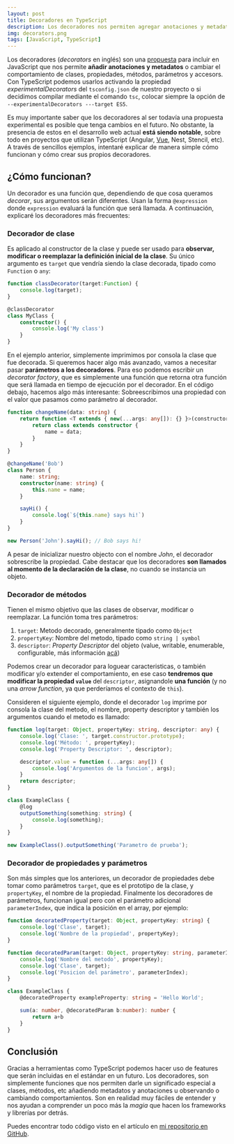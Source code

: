 ```yaml
---
layout: post
title: Decoradores en TypeScript
description: Los decoradores nos permiten agregar anotaciones y metadatos, además de poder observar, modificar o reemplazar el comportamiento de clases, metodos, propiedades y parámetros
img: decorators.png
tags: [JavaScript, TypeScript]
---
```


Los decoradores (*decorators* en inglés) son una [propuesta](https://github.com/tc39/proposal-decorators) para incluir en JavaScript que nos permite **añadir anotaciones y metadatos** o cambiar el comportamiento de clases, propiedades, métodos, parámetros y accesors. Con TypeScript podemos usarlos activando la propiedad *experimentalDecorators* del `tsconfig.json` de nuestro proyecto o si decidimos compilar mediante el comando `tsc`, colocar siempre la opción de `--experimentalDecorators ---target ES5`.

Es muy importante saber que los decoradores al ser todavía una propuesta experimental es posible que tenga cambios en el futuro. No obstante, la presencia de estos en el desarrollo web actual **está siendo notable**, sobre todo en proyectos que utilizan TypeScript (Angular, [Vue](https://vuejs.org/v2/guide/typescript.html), Nest, Stencil, etc). A través de sencillos ejemplos, intentaré explicar de manera simple cómo funcionan y cómo crear sus propios decoradores.

## ¿Cómo funcionan?

Un decorador es una función que, dependiendo de que cosa queramos *decorar*, sus argumentos serán diferentes. Usan la forma `@expression` donde `expression` evaluará la función que será llamada. A continuación, explicaré los decoradores más frecuentes:

### Decorador de clase

Es aplicado al constructor de la clase y puede ser usado para **observar, modificar o reemplazar la definición inicial de la clase**. Su único argumento es `target` que vendría siendo la clase decorada, tipado como `Function` o `any`:

```typescript
function classDecorator(target:Function) {
    console.log(target);
}

@classDecorator
class MyClass {
    constructor() { 
        console.log('My class')
    }
}
```

En el ejemplo anterior, simplemente imprimimos por consola la clase que fue decorada. Si queremos hacer algo más avanzado, vamos a necesitar pasar **parámetros a los decoradores**. Para eso podemos escribir un *decorator factory*, que es simplemente una función que retorna otra función que será llamada en tiempo de ejecución por el decorador. En el código debajo, hacemos algo más interesante: Sobreescribimos una propiedad con el valor que pasamos como parámetro al decorador.

```typescript
function changeName(data: string) {
	return function <T extends { new(...args: any[]): {} }>(constructor: T) {
		return class extends constructor {
			name = data;
		}
	}
}

@changeName('Bob')
class Person {
	name: string;
	constructor(name: string) {
		this.name = name;
	}

	sayHi() {
		console.log(`${this.name} says hi!`)
	}
}

new Person('John').sayHi(); // Bob says hi!
```

A pesar de inicializar nuestro objecto con el nombre *John*, el decorador sobrescribe la propiedad. Cabe destacar que los decoradores **son llamados al momento de la declaración de la clase**, no cuando se instancia un objeto.

### Decorador de métodos

Tienen el mismo objetivo que las clases de observar, modificar o reemplazar. La función toma tres parámetros: 
1. `target`: Metodo decorado, generalmente tipado como `Object`
2. `propertyKey`: Nombre del metodo, tipado como `string | symbol`
3. `descriptor`: *Property Descriptor* del objeto (value, writable, enumerable, configurable, más información [acá](https://developer.mozilla.org/en-US/docs/Web/JavaScript/Reference/Global_Objects/Object/defineProperty))

Podemos crear un decorador para loguear caracteristicas, o también modificar y/o extender el comportamiento, en ese caso **tendremos que modificar la propiedad `value`** del `descriptor`, asignandole **una función** (y no una *arrow function*, ya que perderíamos el contexto de `this`).

Consideren el siguiente ejemplo, donde el decorador `log` imprime por consola la clase del metodo, el nombre, property descriptor y también los argumentos cuando el metodo es llamado: 

```typescript
function log(target: Object, propertyKey: string, descriptor: any) {
	console.log('Clase: ', target.constructor.prototype);
	console.log('Método: ', propertyKey);
	console.log('Property Descriptor: ', descriptor);

	descriptor.value = function (...args: any[]) {
		console.log('Argumentos de la funcion', args);
    }
    return descriptor;
}

class ExampleClass {
	@log
	outputSomething(something: string) {
		console.log(something);
	}
}

new ExampleClass().outputSomething('Parametro de prueba');
```

### Decorador de propiedades y parámetros

Son más simples que los anteriores, un decorador de propiedades debe tomar como parámetros `target`, que es el prototipo de la clase, y `propertyKey`, el nombre de la propiedad. Finalmente los decoradores de parámetros, funcionan igual pero con el parámetro adicional `parameterIndex`, que indica la posición en el array, por ejemplo:

```typescript
function decoratedProperty(target: Object, propertyKey: string) {
    console.log('Clase', target);
    console.log('Nombre de la propiedad', propertyKey);
}

function decoratedParam(target: Object, propertyKey: string, parameterIndex: number) {
    console.log('Nombre del metodo', propertyKey);
    console.log('Clase', target);
    console.log('Posicion del parámetro', parameterIndex);
}

class ExampleClass {
    @decoratedProperty exampleProperty: string = 'Hello World';

    sum(a: number, @decoratedParam b:number): number {
        return a+b
    }
}
```

## Conclusión

Gracias a herramientas como TypeScript podemos hacer uso de features que serán incluidas en el estándar en un futuro. Los decoradores, son simplemente funciones que nos permiten darle un significado especial a clases, métodos, etc añadiendo metadatos y anotaciones u observando o cambiando comportamientos. Son en realidad muy fáciles de entender y nos ayudan a comprender un poco más la *magia* que hacen los frameworks y librerías por detrás.

Puedes encontrar todo código visto en el artículo en [mi repositorio en GitHub](https://github.com/dboscanv/decorators-example).

